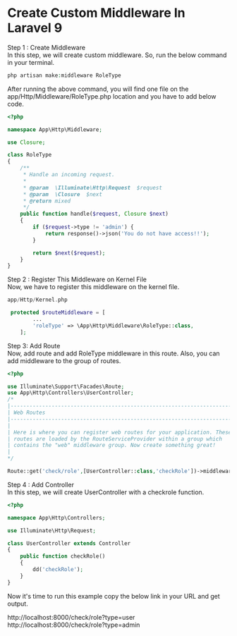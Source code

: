 # Create Custom Middleware In Laravel 9

Step 1 : Create Middleware <br>
In this step, we will create custom middleware. So, run the below command in your terminal. 

```php
php artisan make:middleware RoleType
```
After running the above command, you will find one file on the app/Http/Middleware/RoleType.php location and you have to add below code.
```php
<?php

namespace App\Http\Middleware;

use Closure;

class RoleType
{
    /**
     * Handle an incoming request.
     *
     * @param  \Illuminate\Http\Request  $request
     * @param  \Closure  $next
     * @return mixed
     */
    public function handle($request, Closure $next)
    {
        if ($request->type != 'admin') {
            return response()->json('You do not have access!!');
        }

        return $next($request);
    }
}
```

Step 2 : Register This Middleware on Kernel File <br>
Now, we have to register this middleware on the kernel file.
```php
app/Http/Kernel.php

 protected $routeMiddleware = [
        ...
        'roleType' => \App\Http\Middleware\RoleType::class,
    ];
```
Step 3: Add Route <br>
Now, add route and add RoleType middleware in this route. Also, you can add middleware to the group of routes. 
```php
<?php

use Illuminate\Support\Facades\Route;
use App\Http\Controllers\UserController;
/*
|--------------------------------------------------------------------------
| Web Routes
|--------------------------------------------------------------------------
|
| Here is where you can register web routes for your application. These
| routes are loaded by the RouteServiceProvider within a group which
| contains the "web" middleware group. Now create something great!
|
*/

Route::get('check/role',[UserController::class,'checkRole'])->middleware('roleType');
```

Step 4 :  Add Controller <br>
In this step, we will create UserController with a checkrole function.

```php
<?php

namespace App\Http\Controllers;

use Illuminate\Http\Request;

class UserController extends Controller
{
    public function checkRole()
    {
        dd('checkRole');
    }
}
```
Now it's time to run this example copy the below link in your URL and get output.

http://localhost:8000/check/role?type=user
<br>
http://localhost:8000/check/role?type=admin

